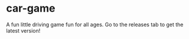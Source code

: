 # car-game

A fun little driving game fun for all ages. Go to the releases tab to get the latest version!
